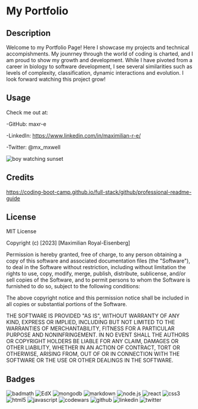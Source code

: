 # My Portfolio

## Description

Welcome to my Portfolio Page! Here I showcase my projects and technical accompishments. My jounrney through the world of coding is charted, and I am proud to show my growth and development.
While I have pivoted from a career in biology to software development, I see several similarities such as levels of  complexity, classification, dynamic interactions and evolution. I look forward watching this project grow!

## Usage

Check me out at:

-GitHub: maxr-e

-LinkedIn: https://www.linkedin.com/in/maximilian-r-e/

-Twitter: @mx_mxwell

![boy watching sunset](assets\images\boy-in-grass.JPG)

## Credits

https://coding-boot-camp.github.io/full-stack/github/professional-readme-guide

## License

MIT License

Copyright (c) [2023] [Maximilian Royal-Eisenberg]

Permission is hereby granted, free of charge, to any person obtaining a copy
of this software and associated documentation files (the "Software"), to deal
in the Software without restriction, including without limitation the rights
to use, copy, modify, merge, publish, distribute, sublicense, and/or sell
copies of the Software, and to permit persons to whom the Software is
furnished to do so, subject to the following conditions:

The above copyright notice and this permission notice shall be included in all
copies or substantial portions of the Software.

THE SOFTWARE IS PROVIDED "AS IS", WITHOUT WARRANTY OF ANY KIND, EXPRESS OR
IMPLIED, INCLUDING BUT NOT LIMITED TO THE WARRANTIES OF MERCHANTABILITY,
FITNESS FOR A PARTICULAR PURPOSE AND NONINFRINGEMENT. IN NO EVENT SHALL THE
AUTHORS OR COPYRIGHT HOLDERS BE LIABLE FOR ANY CLAIM, DAMAGES OR OTHER
LIABILITY, WHETHER IN AN ACTION OF CONTRACT, TORT OR OTHERWISE, ARISING FROM,
OUT OF OR IN CONNECTION WITH THE SOFTWARE OR THE USE OR OTHER DEALINGS IN THE
SOFTWARE.

## Badges

![badmath](https://img.shields.io/github/languages/top/lernantino/badmath)
![EdX](https://img.shields.io/badge/Edx-193A3E?style=for-the-badge&logo=edx&logoColor=white
)
![mongodb](https://img.shields.io/badge/MongoDB-4EA94B?style=for-the-badge&logo=mongodb&logoColor=white)
![markdown](https://img.shields.io/badge/Markdown-000000?style=for-the-badge&logo=markdown&logoColor=white)
![node.js](https://img.shields.io/badge/Node.js-339933?style=for-the-badge&logo=nodedotjs&logoColor=white)
![react](https://img.shields.io/badge/React-20232A?style=for-the-badge&logo=react&logoColor=61DAFB)
![css3](https://img.shields.io/badge/CSS3-1572B6?style=for-the-badge&logo=css3&logoColor=white)
![html5](https://img.shields.io/badge/HTML5-E34F26?style=for-the-badge&logo=html5&logoColor=white)
![javascript](https://img.shields.io/badge/JavaScript-323330?style=for-the-badge&logo=javascript&logoColor=F7DF1E)
![codewars](https://img.shields.io/badge/Codewars-B1361E?style=for-the-badge&logo=Codewars&logoColor=white)
![github](https://img.shields.io/badge/GitHub-100000?style=for-the-badge&logo=github&logoColor=white)
![linkedin](https://img.shields.io/badge/LinkedIn-0077B5?style=for-the-badge&logo=linkedin&logoColor=white)
![twitter](https://img.shields.io/badge/Twitter-1DA1F2?style=for-the-badge&logo=twitter&logoColor=white)

